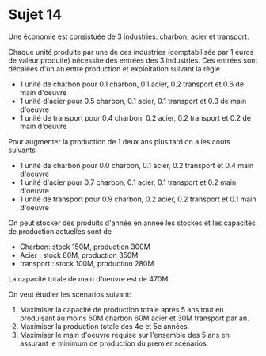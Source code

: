 # Sujet 14

Une économie est consistuée de 3 industries: charbon, acier et transport.

Chaque unité produite par une de ces industries (comptabilisée par 1 euros de valeur produite) nécessite des entrées des 3 industries.
Ces entrées sont décalées d'un an entre production et exploitation suivant la règle
- 1 unité de charbon pour 0.1 charbon, 0.1 acier, 0.2 transport et 0.6 de main d'oeuvre
- 1 unité d'acier pour 0.5 charbon, 0.1 acier, 0.1 transport et 0.3 de main d'oeuvre
- 1 unité de transport pour 0.4 charbon, 0.2 acier, 0.2 transport et 0.2 de main d'oeuvre

Pour augmenter la production de 1 deux ans plus tard on a les couts suivants
- 1 unité de charbon pour 0.0 charbon, 0.1 acier, 0.2 transport et 0.4 main d'oeuvre
- 1 unité d'acier pour 0.7 charbon, 0.1 acier, 0.1 transport et 0.2 main d'oeuvre
- 1 unité de transport pour 0.9 charbon, 0.2 acier, 0.2 transport et 0.1 main d'oeuvre

On peut stocker des produits d'année en année les stockes et les capacités de production actuelles sont de
- Charbon: stock 150M, production 300M
- Acier : stock 80M, production 350M
- transport : stock 100M, production 280M

La capacité totale de main d'oeuvre est de 470M.

On veut étudier les scénarios suivant:
1. Maximiser la capacité de production totale après 5 ans tout en produisant au moins 60M charbon 60M acier et 30M transport par an.
2. Maximiser la production totale des 4e et 5e années.
3. Maximiser le main d'oeuvre requise sur l'ensemble des 5 ans en assurant le minimum de production du premier scénarios.
